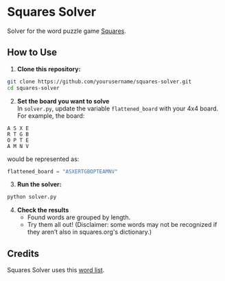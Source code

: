 # Squares Solver

Solver for the word puzzle game [Squares](https://squares.org/).

## How to Use

1. **Clone this repository:**

```bash
git clone https://github.com/yourusername/squares-solver.git
cd squares-solver
```

2. **Set the board you want to solve**  
   In `solver.py`, update the variable `flattened_board` with your 4x4 board.  
   For example, the board:

```
A S X E
R T G B
O P T E
A M N V
```

would be represented as:

```python
flattened_board = "ASXERTGBOPTEAMNV"
```

3. **Run the solver:**

```bash
python solver.py
```

4. **Check the results**  
   - Found words are grouped by length.  
   - Try them all out! (Disclaimer: some words may not be recognized if they aren’t also in squares.org's dictionary.)

## Credits

Squares Solver uses this [word list](https://github.com/dwyl/english-words/blob/master/words.txt).
